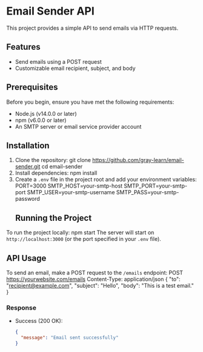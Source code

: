 # Email Sender API

This project provides a simple API to send emails via HTTP requests.

## Features

- Send emails using a POST request
- Customizable email recipient, subject, and body

## Prerequisites

Before you begin, ensure you have met the following requirements:

- Node.js (v14.0.0 or later)
- npm (v6.0.0 or later)
- An SMTP server or email service provider account

## Installation

1. Clone the repository:
   git clone https://github.com/gray-learn/email-sender.git
   cd email-sender
2. Install dependencies:
   npm install
3. Create a `.env` file in the project root and add your environment variables:
   PORT=3000
   SMTP_HOST=your-smtp-host
   SMTP_PORT=your-smtp-port
   SMTP_USER=your-smtp-username
   SMTP_PASS=your-smtp-password
   ## Running the Project

To run the project locally:
npm start
The server will start on `http://localhost:3000` (or the port specified in your `.env` file).

## API Usage

To send an email, make a POST request to the `/emails` endpoint:
POST https://yourwebsite.com/emails
Content-Type: application/json
{
"to": "recipient@example.com",
"subject": "Hello",
"body": "This is a test email."
}

### Response

- Success (200 OK):
  ```json
  {
    "message": "Email sent successfully"
  }
  ```
